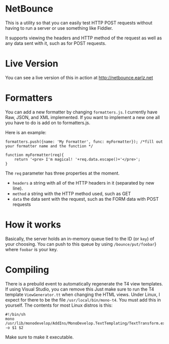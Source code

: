 # NetBounce

This is a utility so that you can easily test HTTP POST requests without having to run a server or use something like Fiddler. 

It supports viewing the headers and HTTP method of the request as well as any data sent with it, such as for POST requests. 

# Live Version

You can see a live version of this in action at http://netbounce.earlz.net

# Formatters

You can add a new formatter by changing `formatters.js`. I currently have Raw, JSON, and XML implemented. If you want to implement a new one all you have to do is add on to formatters.js. 

Here is an example:

	formatters.push({name: 'My Formatter', func: myFormatter}); /*fill out your formatter name and the function */

	function myFormatter(req){
		return '<pre> I'm magical! '+req.data.escape()+'</pre>';
	}

The `req` parameter has three properties at the moment.

* `headers` a string with all of the HTTP headers in it (separated by new line). 
* `method` a string with the HTTP method used, such as GET
* `data` the data sent with the request, such as the FORM data with POST requests

# How it works

Basically, the server holds an in-memory queue tied to the ID (or `key`) of your choosing. You can push to this queue by using `/bounce/put/foobar`} where `foobar` is your key. 

# Compiling

There is a prebuild event to automatically regenerate the T4 view templates. If using Visual Studio, you can remove this
Just make sure to run the T4 template `ViewGenerator.tt` when changing the HTML views. Under Linux, I expect for there to
be the file `/usr/local/bin/mono-t4`. You must add this in yourself. The contents for most Linux distros is this:

    #!/bin/sh
    mono /usr/lib/monodevelop/AddIns/MonoDevelop.TextTemplating/TextTransform.exe -o $1 $2
    
Make sure to make it executable. 
 
